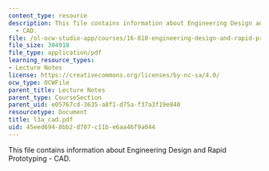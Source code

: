 ```yaml
---
content_type: resource
description: This file contains information about Engineering Design and Rapid Prototyping
  - CAD.
file: /ol-ocw-studio-app/courses/16-810-engineering-design-and-rapid-prototyping-january-iap-2007/45eed6948bb2d707c11be6aa46f9a044_l3a_cad.pdf
file_size: 304918
file_type: application/pdf
learning_resource_types:
- Lecture Notes
license: https://creativecommons.org/licenses/by-nc-sa/4.0/
ocw_type: OCWFile
parent_title: Lecture Notes
parent_type: CourseSection
parent_uid: e05767cd-3635-a8f1-d75a-f37a3f19e840
resourcetype: Document
title: l3a_cad.pdf
uid: 45eed694-8bb2-d707-c11b-e6aa46f9a044
---
```

This file contains information about Engineering Design and Rapid Prototyping - CAD.